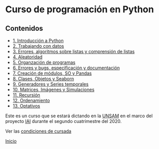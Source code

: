 # Curso de programación en Python

## Contenidos

* [1. Introducción a Python](01_Introduccion/00_Resumen.md)
* [2. Trabajando con datos](02_Datos/00_Resumen.md)
* [3. Errores, algoritmos sobre listas y comprensión de listas](03_Listas_y_Listas/00_Resumen.md)
* [4. Aleatoridad](04_Random_Plt_Dbg/00_Resumen.md)
* [5. Organzación de programas](05_Organización_y_Complejidad/00_Resumen.md)
* [6. Errores y bugs, especificación y documentación](06_Plt_Especificacion_y_Documentacion/00_Resumen.md)
* [7. Creación de módulos, SO y Pandas](07_Modulos_Pandas_SO/00_Resumen.md)
* [8. Clases, Objetos y Seaborn](08_OOP_Seaborn/00_Resumen.md)
* [9. Generadores y Series temporales](09_Generadores_y_Series/00_Resumen.md)
* [10. Matrices, Imágenes y Simulaciones](10_Matrices_e_Imagenes/00_Resumen.md)
* [11. Recursión](11_Recursion/00_Resumen.md)
* [12. Ordenamiento](12_Ordenamiento/00_Resumen.md)
* [13. Optativos](13_Optativos/00_Resumen.md)


Este es un curso que se estará dictando en la [UNSAM](https://www.unsam.edu.ar/) en el marco del proyecto [IAI](http://noticias.unsam.edu.ar/2019/09/16/la-unsam-piensa-la-inteligencia-artificial-interdisciplinaria/) durante el segundo cuatrimestre del 2020.

Ver las [condiciones de cursada](Cursada.md) 

[Inicio](README.md) 

